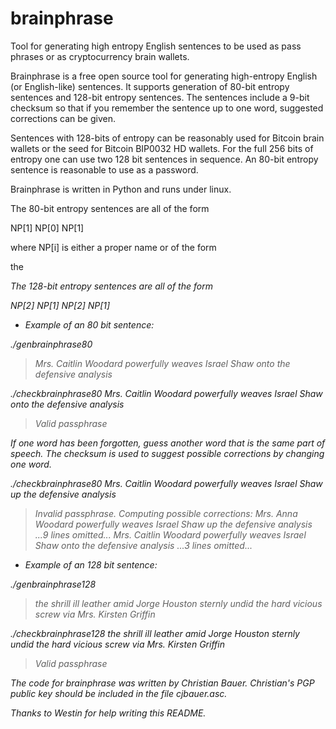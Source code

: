 brainphrase
===========

Tool for generating high entropy English sentences to be used as pass phrases or as cryptocurrency brain wallets.

Brainphrase is a free open source tool for generating high-entropy
English (or English-like) sentences. It supports generation of 80-bit
entropy sentences and 128-bit entropy sentences. The sentences include
a 9-bit checksum so that if you remember the sentence up to one word,
suggested corrections can be given.

Sentences with 128-bits of entropy can be reasonably used for Bitcoin
brain wallets or the seed for Bitcoin BIP0032 HD wallets.  For the
full 256 bits of entropy one can use two 128 bit sentences in
sequence. An 80-bit entropy sentence is reasonable to use as a
password.

Brainphrase is written in Python and runs under linux.

The 80-bit entropy sentences are all of the form

NP[1] <adverb> <verb> NP[0] <preposition> NP[1]

where NP[i] is either a proper name or of the form

the <i adjectives> <noun>

The 128-bit entropy sentences are all of the form

NP[2] <preposition> NP[1] <adverb> <verb> NP[2] <preposition> NP[1]

* Example of an 80 bit sentence:

./genbrainphrase80

> Mrs. Caitlin Woodard powerfully weaves Israel Shaw onto the defensive analysis

./checkbrainphrase80 Mrs. Caitlin Woodard powerfully weaves Israel Shaw onto the defensive analysis

> Valid passphrase

If one word has been forgotten, guess another word that is the same part of speech.
The checksum is used to suggest possible corrections by changing one word.

./checkbrainphrase80 Mrs. Caitlin Woodard powerfully weaves Israel Shaw up the defensive analysis

> Invalid passphrase. Computing possible corrections:
> Mrs. Anna Woodard powerfully weaves Israel Shaw up the defensive analysis
> ...9 lines omitted...
> Mrs. Caitlin Woodard powerfully weaves Israel Shaw onto the defensive analysis
> ...3 lines omitted...

* Example of an 128 bit sentence:

./genbrainphrase128

> the shrill ill leather amid Jorge Houston sternly undid the hard vicious screw via Mrs. Kirsten Griffin

./checkbrainphrase128 the shrill ill leather amid Jorge Houston sternly undid the hard vicious screw via Mrs. Kirsten Griffin

> Valid passphrase

The code for brainphrase was written by Christian Bauer.  Christian's
PGP public key should be included in the file cjbauer.asc.

Thanks to Westin for help writing this README.
